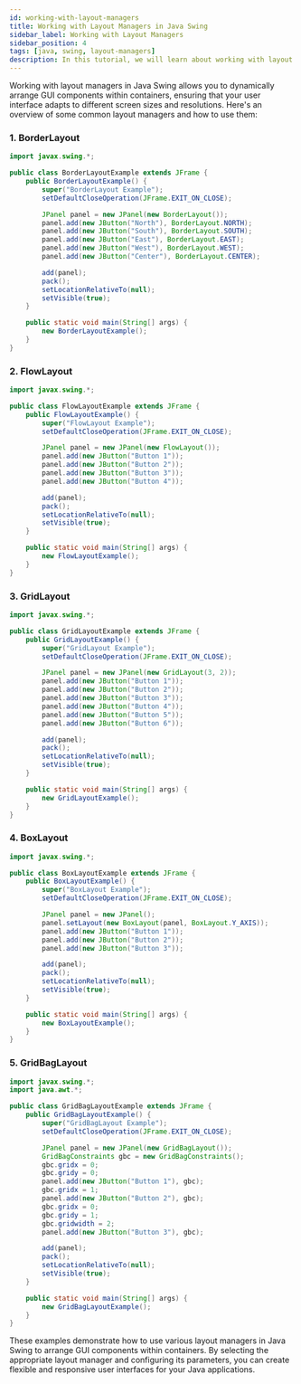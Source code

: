 ```yaml
---
id: working-with-layout-managers
title: Working with Layout Managers in Java Swing
sidebar_label: Working with Layout Managers
sidebar_position: 4
tags: [java, swing, layout-managers]
description: In this tutorial, we will learn about working with layout managers in Java Swing. We will learn about different layout managers available in Swing and how to use them to create user interfaces.
---
```

Working with layout managers in Java Swing allows you to dynamically arrange GUI components within containers, ensuring that your user interface adapts to different screen sizes and resolutions. Here's an overview of some common layout managers and how to use them:

### 1. BorderLayout

```java
import javax.swing.*;

public class BorderLayoutExample extends JFrame {
    public BorderLayoutExample() {
        super("BorderLayout Example");
        setDefaultCloseOperation(JFrame.EXIT_ON_CLOSE);

        JPanel panel = new JPanel(new BorderLayout());
        panel.add(new JButton("North"), BorderLayout.NORTH);
        panel.add(new JButton("South"), BorderLayout.SOUTH);
        panel.add(new JButton("East"), BorderLayout.EAST);
        panel.add(new JButton("West"), BorderLayout.WEST);
        panel.add(new JButton("Center"), BorderLayout.CENTER);

        add(panel);
        pack();
        setLocationRelativeTo(null);
        setVisible(true);
    }

    public static void main(String[] args) {
        new BorderLayoutExample();
    }
}
```

### 2. FlowLayout

```java
import javax.swing.*;

public class FlowLayoutExample extends JFrame {
    public FlowLayoutExample() {
        super("FlowLayout Example");
        setDefaultCloseOperation(JFrame.EXIT_ON_CLOSE);

        JPanel panel = new JPanel(new FlowLayout());
        panel.add(new JButton("Button 1"));
        panel.add(new JButton("Button 2"));
        panel.add(new JButton("Button 3"));
        panel.add(new JButton("Button 4"));

        add(panel);
        pack();
        setLocationRelativeTo(null);
        setVisible(true);
    }

    public static void main(String[] args) {
        new FlowLayoutExample();
    }
}
```

### 3. GridLayout

```java
import javax.swing.*;

public class GridLayoutExample extends JFrame {
    public GridLayoutExample() {
        super("GridLayout Example");
        setDefaultCloseOperation(JFrame.EXIT_ON_CLOSE);

        JPanel panel = new JPanel(new GridLayout(3, 2));
        panel.add(new JButton("Button 1"));
        panel.add(new JButton("Button 2"));
        panel.add(new JButton("Button 3"));
        panel.add(new JButton("Button 4"));
        panel.add(new JButton("Button 5"));
        panel.add(new JButton("Button 6"));

        add(panel);
        pack();
        setLocationRelativeTo(null);
        setVisible(true);
    }

    public static void main(String[] args) {
        new GridLayoutExample();
    }
}
```

### 4. BoxLayout

```java
import javax.swing.*;

public class BoxLayoutExample extends JFrame {
    public BoxLayoutExample() {
        super("BoxLayout Example");
        setDefaultCloseOperation(JFrame.EXIT_ON_CLOSE);

        JPanel panel = new JPanel();
        panel.setLayout(new BoxLayout(panel, BoxLayout.Y_AXIS));
        panel.add(new JButton("Button 1"));
        panel.add(new JButton("Button 2"));
        panel.add(new JButton("Button 3"));

        add(panel);
        pack();
        setLocationRelativeTo(null);
        setVisible(true);
    }

    public static void main(String[] args) {
        new BoxLayoutExample();
    }
}
```

### 5. GridBagLayout

```java
import javax.swing.*;
import java.awt.*;

public class GridBagLayoutExample extends JFrame {
    public GridBagLayoutExample() {
        super("GridBagLayout Example");
        setDefaultCloseOperation(JFrame.EXIT_ON_CLOSE);

        JPanel panel = new JPanel(new GridBagLayout());
        GridBagConstraints gbc = new GridBagConstraints();
        gbc.gridx = 0;
        gbc.gridy = 0;
        panel.add(new JButton("Button 1"), gbc);
        gbc.gridx = 1;
        panel.add(new JButton("Button 2"), gbc);
        gbc.gridx = 0;
        gbc.gridy = 1;
        gbc.gridwidth = 2;
        panel.add(new JButton("Button 3"), gbc);

        add(panel);
        pack();
        setLocationRelativeTo(null);
        setVisible(true);
    }

    public static void main(String[] args) {
        new GridBagLayoutExample();
    }
}
```

These examples demonstrate how to use various layout managers in Java Swing to arrange GUI components within containers. By selecting the appropriate layout manager and configuring its parameters, you can create flexible and responsive user interfaces for your Java applications.